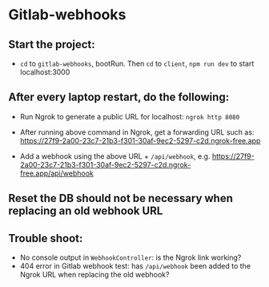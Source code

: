 # Gitlab-webhooks

## Start the project:
* `cd` to `gitlab-webhooks`, bootRun. Then `cd` to `client`, `npm run dev` to start localhost:3000

## After every laptop restart, do the following:

* Run Ngrok to generate a public URL for localhost: `ngrok http 8080`

* After running above command in Ngrok, get a forwarding URL such as:
https://27f9-2a00-23c7-21b3-f301-30af-9ec2-5297-c2d.ngrok-free.app

* Add a webhook using the above URL + `/api/webhook`, e.g. https://27f9-2a00-23c7-21b3-f301-30af-9ec2-5297-c2d.ngrok-free.app/api/webhook

## Reset the DB should not be necessary when replacing an old webhook URL

## Trouble shoot:
* No console output in `WebhookController`: is the Ngrok link working? 
* 404 error in Gitlab webhook test: has `/api/webhook` been added to the Ngrok URL when replacing the old webhook? 
